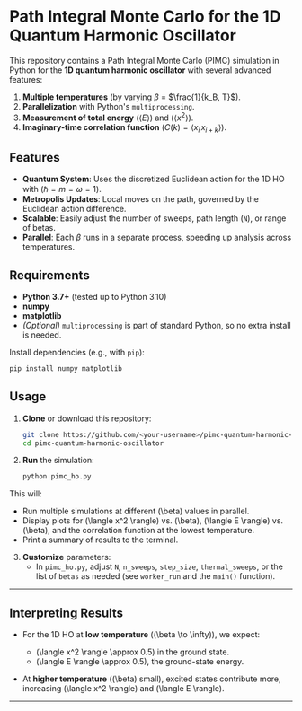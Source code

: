 # Path Integral Monte Carlo for the 1D Quantum Harmonic Oscillator

This repository contains a Path Integral Monte Carlo (PIMC) simulation in Python for the **1D quantum harmonic oscillator** with several advanced features:

1. **Multiple temperatures** (by varying $\beta$ = $\frac{1}{k_B, T}$).
2. **Parallelization** with Python's `multiprocessing`.
3. **Measurement of total energy** ($\langle E \rangle$) and ($\langle x^2 \rangle$).
4. **Imaginary-time correlation function** ($C(k) = \langle x_i \, x_{i+k}\rangle$).

## Features

- **Quantum System**: Uses the discretized Euclidean action for the 1D HO with $(\hbar = m = \omega = 1)$.
- **Metropolis Updates**: Local moves on the path, governed by the Euclidean action difference.
- **Scalable**: Easily adjust the number of sweeps, path length (`N`), or range of betas.
- **Parallel**: Each $\beta$ runs in a separate process, speeding up analysis across temperatures.

## Requirements

- **Python 3.7+** (tested up to Python 3.10)
- **numpy**
- **matplotlib**
- *(Optional)* `multiprocessing` is part of standard Python, so no extra install is needed.

Install dependencies (e.g., with `pip`):
```bash
pip install numpy matplotlib
```

## Usage

1. **Clone** or download this repository:
   ```bash
   git clone https://github.com/<your-username>/pimc-quantum-harmonic-oscillator.git
   cd pimc-quantum-harmonic-oscillator
   ```
   
2. **Run** the simulation:
   ```bash
   python pimc_ho.py
   ```

This will:
   - Run multiple simulations at different \(\beta\) values in parallel.
   - Display plots for \(\langle x^2 \rangle\) vs. \(\beta\), \(\langle E \rangle\) vs. \(\beta\), and the correlation function at the lowest temperature.
   - Print a summary of results to the terminal.

3. **Customize** parameters:
   - In `pimc_ho.py`, adjust `N`, `n_sweeps`, `step_size`, `thermal_sweeps`, or the list of `betas` as needed (see `worker_run` and the `main()` function).

---

## Interpreting Results

- For the 1D HO at **low temperature** (\(\beta \to \infty\)), we expect:
  - \(\langle x^2 \rangle \approx 0.5\) in the ground state.
  - \(\langle E \rangle \approx 0.5\), the ground-state energy.

- At **higher temperature** (\(\beta\) small), excited states contribute more, increasing \(\langle x^2 \rangle\) and \(\langle E \rangle\).

---

